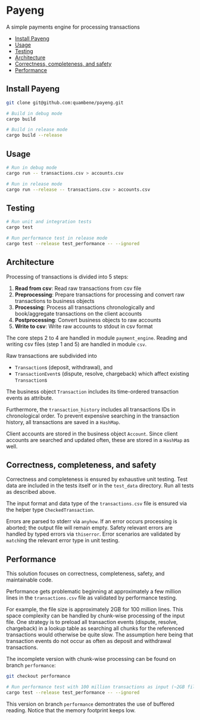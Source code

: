 # Payeng

A simple payments engine for processing transactions

- [Install Payeng](#install-payeng)
- [Usage](#usage)
- [Testing](#testing)
- [Architecture](#architecture)
- [Correctness, completeness, and safety](#correctness-completeness-and-safety)
- [Performance](#performance)

## Install Payeng

``` bash
git clone git@github.com:quambene/payeng.git

# Build in debug mode
cargo build

# Build in release mode
cargo build --release
```

## Usage

``` bash
# Run in debug mode
cargo run -- transactions.csv > accounts.csv

# Run in release mode
cargo run --release -- transactions.csv > accounts.csv
```

## Testing

``` bash
# Run unit and integration tests
cargo test

# Run performance test in release mode
cargo test --release test_performance -- --ignored
```

## Architecture

Processing of transactions is divided into 5 steps:

1. **Read from csv**: Read raw transactions from csv file
2. **Preprocessing**: Prepare transactions for processing and convert raw transactions to business objects
3. **Processing**: Process all transactions chronologically and book/aggregate transactions on the client accounts
4. **Postprocessing**: Convert business objects to raw accounts
5. **Write to csv**: Write raw accounts to stdout in csv format

The core steps 2 to 4 are handled in module `payment_engine`. Reading and writing csv files (step 1 and 5) are handled in module `csv`.

Raw transactions are subdivided into

- `Transaction`s (deposit, withdrawal), and
- `TransactionEvent`s (dispute, resolve, chargeback) which affect existing  `Transaction`s

The business object `Transaction` includes its time-ordered transaction events as attribute.

Furthermore, the `transaction_history` includes all transactions IDs in chronological order. To prevent expensive searching in the transaction history, all transactions are saved in a `HashMap`.

Client accounts are stored in the business object `Account`. Since client accounts are searched and updated often, these are stored in a `HashMap` as well.

## Correctness, completeness, and safety

Correctness and completeness is ensured by exhaustive unit testing. Test data are included in the tests itself or in the `test_data` directory. Run all tests as described above.

The input format and data type of the `transactions.csv` file is ensured via the helper type `CheckedTransaction`.

Errors are parsed to stderr via `anyhow`. If an error occurs processing is aborted; the output file will remain empty. Safety relevant errors are handled by typed errors via `thiserror`. Error scenarios are validated by `match`ing the relevant error type in unit testing.

## Performance

This solution focuses on correctness, completeness, safety, and maintainable code.

Performance gets problematic beginning at approximately a few million lines in the `transactions.csv` file as validated by performance testing.

For example, the file size is approximately 2GB for 100 million lines. This space complexity can be handled by chunk-wise processing of the input file. One strategy is to preload all transaction events (dispute, resolve, chargeback) in a lookup table as searching all chunks for the referenced transactions would otherwise be quite slow. The assumption here being that transaction events do not occur as often as deposit and withdrawal transactions.

The incomplete version with chunk-wise processing can be found on branch `performance`:

``` bash
git checkout performance

# Run performance test with 100 million transactions as input (~2GB file size)
cargo test --release test_performance -- --ignored
```

This version on branch `performance` demontrates the use of buffered reading. Notice that the memory footprint keeps low.
